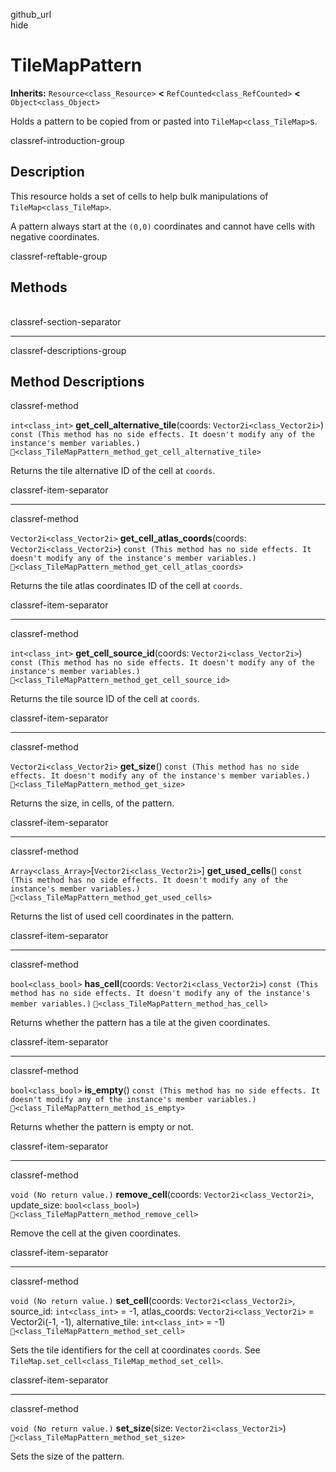 github\_url  
hide

# TileMapPattern

**Inherits:** `Resource<class_Resource>` **&lt;**
`RefCounted<class_RefCounted>` **&lt;** `Object<class_Object>`

Holds a pattern to be copied from or pasted into
`TileMap<class_TileMap>`s.

classref-introduction-group

## Description

This resource holds a set of cells to help bulk manipulations of
`TileMap<class_TileMap>`.

A pattern always start at the `(0,0)` coordinates and cannot have cells
with negative coordinates.

classref-reftable-group

## Methods

<table>
<tbody>
<tr>
</tr>
<tr>
</tr>
<tr>
</tr>
<tr>
</tr>
<tr>
</tr>
<tr>
</tr>
<tr>
</tr>
<tr>
</tr>
<tr>
</tr>
<tr>
</tr>
</tbody>
</table>

classref-section-separator

------------------------------------------------------------------------

classref-descriptions-group

## Method Descriptions

classref-method

`int<class_int>` **get\_cell\_alternative\_tile**(coords:
`Vector2i<class_Vector2i>`)
`const (This method has no side effects. It doesn't modify any of the instance's member variables.)`
`🔗<class_TileMapPattern_method_get_cell_alternative_tile>`

Returns the tile alternative ID of the cell at `coords`.

classref-item-separator

------------------------------------------------------------------------

classref-method

`Vector2i<class_Vector2i>` **get\_cell\_atlas\_coords**(coords:
`Vector2i<class_Vector2i>`)
`const (This method has no side effects. It doesn't modify any of the instance's member variables.)`
`🔗<class_TileMapPattern_method_get_cell_atlas_coords>`

Returns the tile atlas coordinates ID of the cell at `coords`.

classref-item-separator

------------------------------------------------------------------------

classref-method

`int<class_int>` **get\_cell\_source\_id**(coords:
`Vector2i<class_Vector2i>`)
`const (This method has no side effects. It doesn't modify any of the instance's member variables.)`
`🔗<class_TileMapPattern_method_get_cell_source_id>`

Returns the tile source ID of the cell at `coords`.

classref-item-separator

------------------------------------------------------------------------

classref-method

`Vector2i<class_Vector2i>` **get\_size**()
`const (This method has no side effects. It doesn't modify any of the instance's member variables.)`
`🔗<class_TileMapPattern_method_get_size>`

Returns the size, in cells, of the pattern.

classref-item-separator

------------------------------------------------------------------------

classref-method

`Array<class_Array>`\[`Vector2i<class_Vector2i>`\]
**get\_used\_cells**()
`const (This method has no side effects. It doesn't modify any of the instance's member variables.)`
`🔗<class_TileMapPattern_method_get_used_cells>`

Returns the list of used cell coordinates in the pattern.

classref-item-separator

------------------------------------------------------------------------

classref-method

`bool<class_bool>` **has\_cell**(coords: `Vector2i<class_Vector2i>`)
`const (This method has no side effects. It doesn't modify any of the instance's member variables.)`
`🔗<class_TileMapPattern_method_has_cell>`

Returns whether the pattern has a tile at the given coordinates.

classref-item-separator

------------------------------------------------------------------------

classref-method

`bool<class_bool>` **is\_empty**()
`const (This method has no side effects. It doesn't modify any of the instance's member variables.)`
`🔗<class_TileMapPattern_method_is_empty>`

Returns whether the pattern is empty or not.

classref-item-separator

------------------------------------------------------------------------

classref-method

`void (No return value.)` **remove\_cell**(coords:
`Vector2i<class_Vector2i>`, update\_size: `bool<class_bool>`)
`🔗<class_TileMapPattern_method_remove_cell>`

Remove the cell at the given coordinates.

classref-item-separator

------------------------------------------------------------------------

classref-method

`void (No return value.)` **set\_cell**(coords:
`Vector2i<class_Vector2i>`, source\_id: `int<class_int>` = -1,
atlas\_coords: `Vector2i<class_Vector2i>` = Vector2i(-1, -1),
alternative\_tile: `int<class_int>` = -1)
`🔗<class_TileMapPattern_method_set_cell>`

Sets the tile identifiers for the cell at coordinates `coords`. See
`TileMap.set_cell<class_TileMap_method_set_cell>`.

classref-item-separator

------------------------------------------------------------------------

classref-method

`void (No return value.)` **set\_size**(size:
`Vector2i<class_Vector2i>`) `🔗<class_TileMapPattern_method_set_size>`

Sets the size of the pattern.
